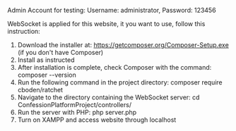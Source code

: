Admin Account for testing:
Username: administrator, Password: 123456

WebSocket is applied for this website, it you want to use, follow this instruction:
1. Download the installer at: https://getcomposer.org/Composer-Setup.exe (if you don't have Composer)
2. Install as instructed
3. After installation is complete, check Composer with the command: composer --version
4. Run the following command in the project directory: composer require cboden/ratchet
5. Navigate to the directory containing the WebSocket server: cd ConfessionPlatformProject/controllers/
6. Run the server with PHP: php server.php
7. Turn on XAMPP and access website through localhost
